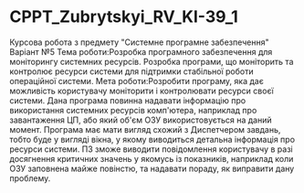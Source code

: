 # CPPT_Zubrytskyi_RV_KI-39_1
Курсова робота з предмету "Системне програмне забезпечення"
Варіант №5 
Тема роботи:Розробка програмного забезпечення для моніторингу системних ресурсів. Розробка програми, що моніторить та контролює ресурси системи для підтримки стабільної роботи операційної системи.
Мета роботи:Розробити програму, яка дає можливість користувачу моніторити і контролювати ресурси своєї системи. Дана програма повинна надавати інформацію про використання системних ресурсів комп'ютера, наприклад про завантаження ЦП, або який об'єм ОЗУ використовується на даний момент.
Програма має мати вигляд схожий з Диспетчером завдань, тобто буде у вигляді вікна, у якому виводиться детальна інформація про ресурси системи. ПЗ зможе виводити повідомлення користувачу в разі досягнення критичних значень у якомусь із показників, наприклад коли ОЗУ заповнена майже повінстю, та надавати пораду, як виправити дану проблему.
